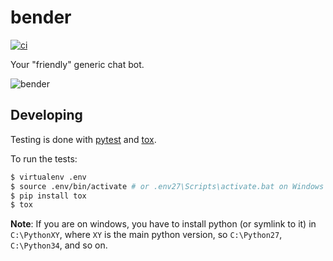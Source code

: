 # bender #

[![ci](http://img.shields.io/travis/bender-bot/bender.svg)](https://travis-ci.org/bender-bot/bender)

Your "friendly" generic chat bot.

![bender](http://upload.wikimedia.org/wikipedia/en/thumb/a/a6/Bender_Rodriguez.png/220px-Bender_Rodriguez.png)


## Developing ##

Testing is done with [pytest](http://pytest.org/latest/) and 
[tox](http://tox.readthedocs.org/en/latest/).

To run the tests:

```bash
$ virtualenv .env
$ source .env/bin/activate # or .env27\Scripts\activate.bat on Windows
$ pip install tox
$ tox
```

**Note**: If you are on windows, you have to install python (or symlink to it) in 
`C:\PythonXY`, where `XY` is the main python version, so `C:\Python27`, 
`C:\Python34`, and so on.   
